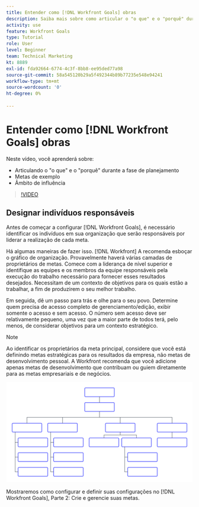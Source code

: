 ```yaml
---
title: Entender como [!DNL Workfront Goals] obras
description: Saiba mais sobre como articular o "o que" e o "porquê" durante a fase de planejamento, objetivos de exemplo e escopo de influência.
activity: use
feature: Workfront Goals
type: Tutorial
role: User
level: Beginner
team: Technical Marketing
kt: 8889
exl-id: fda92664-6774-4c3f-8bb8-ee95ded77a98
source-git-commit: 58a545120b29a5f492344b89b77235e548e94241
workflow-type: tm+mt
source-wordcount: '0'
ht-degree: 0%

---
```


# Entender como [!DNL Workfront Goals] obras

Neste vídeo, você aprenderá sobre:

* Articulando o &quot;o que&quot; e o &quot;porquê&quot; durante a fase de planejamento
* Metas de exemplo
* Âmbito de influência

>[!VIDEO](https://video.tv.adobe.com/v/335183/?quality=12)

## Designar indivíduos responsáveis

Antes de começar a configurar [!DNL Workfront Goals], é necessário identificar os indivíduos em sua organização que serão responsáveis por liderar a realização de cada meta.

Há algumas maneiras de fazer isso. [!DNL Workfront] A recomenda esboçar o gráfico de organização. Provavelmente haverá várias camadas de proprietários de metas. Comece com a liderança de nível superior e identifique as equipes e os membros da equipe responsáveis pela execução do trabalho necessário para fornecer esses resultados desejados. Necessitam de um contexto de objetivos para os quais estão a trabalhar, a fim de produzirem o seu melhor trabalho.

Em seguida, dê um passo para trás e olhe para o seu povo. Determine quem precisa de acesso completo de gerenciamento/edição, exibir somente o acesso e sem acesso. O número sem acesso deve ser relativamente pequeno, uma vez que a maior parte de todos terá, pelo menos, de considerar objetivos para um contexto estratégico.

>[!NOTE]
>
>Ao identificar os proprietários da meta principal, considere que você está definindo metas estratégicas para os resultados da empresa, não metas de desenvolvimento pessoal. A Workfront recomenda que você adicione apenas metas de desenvolvimento que contribuam ou guiem diretamente para as metas empresariais e de negócios.

![Gráfico de org em branco](assets/01-workfront-goals-blank-org-chart.png)

Mostraremos como configurar e definir suas configurações no [!DNL Workfront Goals], Parte 2: Crie e gerencie suas metas.

<!--
URL for part 2 reference above
-->
